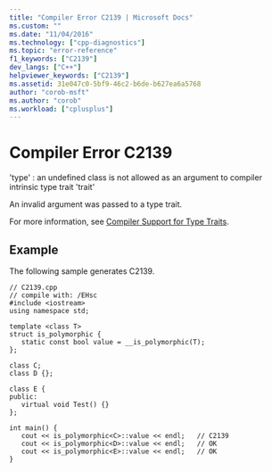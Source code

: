 ```yaml
---
title: "Compiler Error C2139 | Microsoft Docs"
ms.custom: ""
ms.date: "11/04/2016"
ms.technology: ["cpp-diagnostics"]
ms.topic: "error-reference"
f1_keywords: ["C2139"]
dev_langs: ["C++"]
helpviewer_keywords: ["C2139"]
ms.assetid: 31e047c0-5bf9-46c2-b6de-b627ea6a5768
author: "corob-msft"
ms.author: "corob"
ms.workload: ["cplusplus"]
---
```

# Compiler Error C2139
'type' : an undefined class is not allowed as an argument to compiler intrinsic type trait 'trait'  
  
 An invalid argument was passed to a type trait.  
  
 For more information, see [Compiler Support for Type Traits](../../windows/compiler-support-for-type-traits-cpp-component-extensions.md).  
  
## Example  
 The following sample generates C2139.  
  
```  
// C2139.cpp  
// compile with: /EHsc  
#include <iostream>  
using namespace std;  
  
template <class T>  
struct is_polymorphic {  
   static const bool value = __is_polymorphic(T);  
};  
  
class C;  
class D {};  
  
class E {  
public:  
   virtual void Test() {}  
};  
  
int main() {  
   cout << is_polymorphic<C>::value << endl;   // C2139  
   cout << is_polymorphic<D>::value << endl;   // OK  
   cout << is_polymorphic<E>::value << endl;   // OK  
}  
```